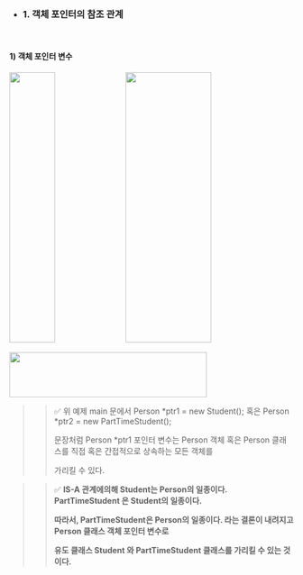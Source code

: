 - ### 1. 객체 포인터의 참조 관계
<br>

  #### 1) 객체 포인터 변수

<p align="left">  
  <img src="https://github.com/user-attachments/assets/6925b5fd-be64-4f63-9726-b3aac0f5cbdd" width="40%"height="480">  
  <img src="https://github.com/user-attachments/assets/d2c4915e-dd45-49ab-abee-092308c74ffd" width="55%" height="480">
</p>

<div align="left">
  <img src="https://github.com/user-attachments/assets/18eb05f7-93f6-41a0-8e02-df437ba937d9" height="80" width="350">
</div>

>> ✅ 위 예제 main 문에서 Person *ptr1 = new Student(); 혹은 Person *ptr2 = new PartTimeStudent();
>>
>> 문장처럼 Person *ptr1 포인터 변수는 Person 객체 혹은 Person 클래스를 직접 혹은 간접적으로 상속하는 모든 객체를
>>
>> 가리킬 수 있다.

>> ✅ **IS-A 관계에의해 Student는 Person의 일종이다. PartTimeStudent 은 Student의 일종이다.**
>>
>> **따라서, PartTimeStudent은 Person의 일종이다. 라는 결론이 내려지고 Person 클래스 객체 포인터 변수로**
>>
>> **유도 클래스 Student 와 PartTimeStudent 클래스를 가리킬 수 있는 것이다.**
